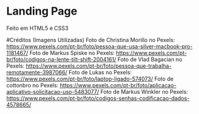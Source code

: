 # Landing Page
Feito em HTML5 e CSS3

#Créditos (Imagens Utilizadas)
Foto de Christina Morillo no Pexels: https://www.pexels.com/pt-br/foto/pessoa-que-usa-silver-macbook-pro-1181467/
Foto de Markus Spiske no Pexels: https://www.pexels.com/pt-br/foto/codigos-na-lente-tilt-shift-2004161/
Foto de Vlad Bagacian no Pexels: https://www.pexels.com/pt-br/foto/pessoa-que-trabalha-remotamente-3987066/
Foto de Lukas no Pexels: https://www.pexels.com/pt-br/foto/laptop-ligado-574073/
Foto de cottonbro no Pexels: https://www.pexels.com/pt-br/foto/aplicacao-aplicativo-solicitacao-uso-5483077/
Foto de Markus Winkler no Pexels: https://www.pexels.com/pt-br/foto/codigos-senhas-codificacao-dados-4578665/